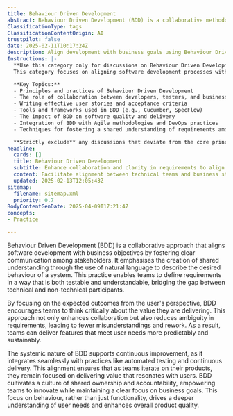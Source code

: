 ```yaml
---
title: Behaviour Driven Development
abstract: Behaviour Driven Development (BDD) is a collaborative methodology that aligns software development with business objectives by promoting clear communication among all stakeholders involved. Originating from the need to bridge the gap between technical and non-technical participants, BDD utilises natural language to articulate the desired behaviour of a system, fostering a shared understanding of requirements that are both testable and comprehensible. This approach is crucial in agile and DevOps environments, as it encourages teams to focus on user-centric outcomes, thereby enhancing collaboration and minimising ambiguity in requirements. By reducing misunderstandings and the need for rework, BDD enables teams to deliver features that more accurately meet user needs, resulting in a more predictable and sustainable development process. Furthermore, BDD supports continuous improvement by integrating with automated testing and continuous delivery practices, ensuring that teams remain aligned with user value as they iterate on their products. This emphasis on behaviour over mere functionality cultivates a culture of shared ownership and accountability, empowering teams to innovate while maintaining a clear focus on business goals, ultimately driving a deeper understanding of user needs and enhancing overall product quality.
ClassificationType: tags
ClassificationContentOrigin: AI
trustpilot: false
date: 2025-02-11T10:17:24Z
description: Align development with business goals using Behaviour Driven Development (BDD). Improve collaboration and create clear, testable requirements.
Instructions: |-
  **Use this category only for discussions on Behaviour Driven Development.**  
  This category focuses on aligning software development processes with business objectives through Behaviour Driven Development (BDD). BDD enhances collaboration among stakeholders and ensures that requirements are clear, testable, and aligned with user needs.

  **Key Topics:**
  - Principles and practices of Behaviour Driven Development
  - The role of collaboration between developers, testers, and business stakeholders
  - Writing effective user stories and acceptance criteria
  - Tools and frameworks used in BDD (e.g., Cucumber, SpecFlow)
  - The impact of BDD on software quality and delivery
  - Integration of BDD with Agile methodologies and DevOps practices
  - Techniques for fostering a shared understanding of requirements among teams

  **Strictly exclude** any discussions that deviate from the core principles of BDD, such as unrelated software development methodologies, general project management practices, or misinterpretations of BDD's purpose and implementation.
headline:
  cards: []
  title: Behaviour Driven Development
  subtitle: Enhance collaboration and clarity in requirements to align development efforts with business objectives through Behaviour Driven Development.
  content: Facilitate alignment between technical teams and business stakeholders by fostering collaboration through shared understanding of requirements. Emphasise clear, testable specifications that drive development, ensuring that outcomes meet user needs. Explore topics such as user stories, acceptance criteria, and collaborative workshops to enhance communication and project success.
  updated: 2025-02-13T12:05:43Z
sitemap:
  filename: sitemap.xml
  priority: 0.7
BodyContentGenDate: 2025-04-09T17:21:47
concepts:
- Practice

---
```

Behaviour Driven Development (BDD) is a collaborative approach that aligns software development with business objectives by fostering clear communication among stakeholders. It emphasises the creation of shared understanding through the use of natural language to describe the desired behaviour of a system. This practice enables teams to define requirements in a way that is both testable and understandable, bridging the gap between technical and non-technical participants.

By focusing on the expected outcomes from the user's perspective, BDD encourages teams to think critically about the value they are delivering. This approach not only enhances collaboration but also reduces ambiguity in requirements, leading to fewer misunderstandings and rework. As a result, teams can deliver features that meet user needs more predictably and sustainably.

The systemic nature of BDD supports continuous improvement, as it integrates seamlessly with practices like automated testing and continuous delivery. This alignment ensures that as teams iterate on their products, they remain focused on delivering value that resonates with users. BDD cultivates a culture of shared ownership and accountability, empowering teams to innovate while maintaining a clear focus on business goals. This focus on behaviour, rather than just functionality, drives a deeper understanding of user needs and enhances overall product quality.
